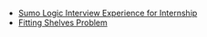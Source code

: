  - [Sumo Logic Interview Experience for Internship](https://www.geeksforgeeks.org/sumo-logic-interview-experience-internship/)
- [Fitting Shelves Problem](https://www.geeksforgeeks.org/fitting-shelves-problem/)